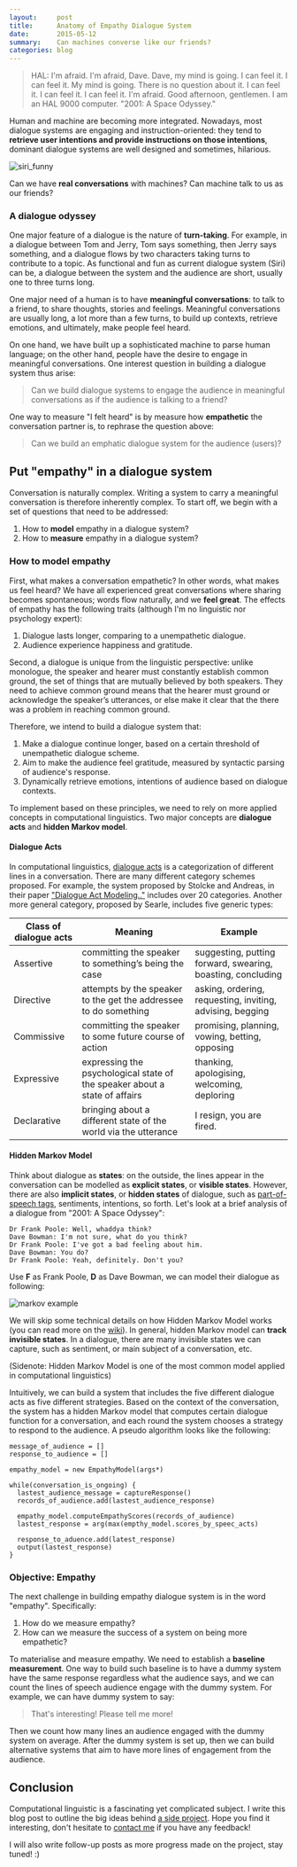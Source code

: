 ```yaml
---
layout:     post
title:      Anatomy of Empathy Dialogue System
date:       2015-05-12
summary:    Can machines converse like our friends?
categories: blog
---
```


> HAL: I'm afraid. I'm afraid, Dave. Dave, my mind is going. I can feel it. I can feel it. My mind is going. There is no question about it. I can feel it. I can feel it. I can feel it. I'm afraid. Good afternoon, gentlemen. I am an HAL 9000 computer.         "2001: A Space Odyssey."

Human and machine are becoming more integrated. Nowadays, most dialogue systems are engaging and instruction-oriented: they tend to **retrieve user intentions and provide instructions on those intentions**, dominant dialogue systems are well designed and sometimes, hilarious.

![siri_funny](/images/siri_funny.png)

Can we have **real conversations** with machines? Can machine talk to us as our friends?

### A dialogue odyssey
One major feature of a dialogue is the nature of **turn-taking**. For example, in a dialogue between Tom and Jerry, Tom says something, then Jerry says something, and a dialogue flows by two characters taking turns to contribute to a topic. As functional and fun as current dialogue system (Siri) can be, a dialogue between the system and the audience are short, usually one to three turns long.

One major need of a human is to have **meaningful conversations**: to talk to a friend, to share thoughts, stories and feelings. Meaningful conversations are usually long, a lot more than a few turns, to build up contexts, retrieve emotions, and ultimately, make people feel heard.

On one hand, we have built up a sophisticated machine to parse human language; on the other hand, people have the desire to engage in meaningful conversations. One interest question in building a dialogue system thus arise:

> Can we build dialogue systems to engage the audience in meaningful conversations as if the audience is talking to a friend?

One way to measure "I felt heard" is by measure how **empathetic** the conversation partner is, to rephrase the question above:

> Can we build an emphatic dialogue system for the audience (users)?

## Put "empathy" in a dialogue system
Conversation is naturally complex. Writing a system to carry a meaningful conversation is therefore inherently complex. To start off, we begin with a set of questions that need to be addressed:

1. How to **model** empathy in a dialogue system?
2. How to **measure** empathy in a dialogue system?

### How to model empathy
First, what makes a conversation empathetic? In other words, what makes us feel heard? We have all experienced great conversations where sharing becomes spontaneous; words flow naturally, and we **feel great**. The effects of empathy has the following traits (although I'm no linguistic nor psychology expert):

1. Dialogue lasts longer, comparing to a unempathetic dialogue.
2. Audience experience happiness and gratitude.

Second, a dialogue is unique from the linguistic perspective: unlike monologue, the speaker and hearer must constantly establish common ground, the set of things that are mutually believed by both speakers. They need to achieve common ground means that the hearer must ground or acknowledge the speaker’s utterances, or else make it clear that the there was a problem in reaching common ground.

Therefore, we intend to build a dialogue system that:

1. Make a dialogue continue longer, based on a certain threshold of unempathetic dialogue scheme.
2. Aim to make the audience feel gratitude, measured by syntactic parsing of audience's response.
3. Dynamically retrieve emotions, intentions of audience based on dialogue contexts.

To implement based on these principles, we need to rely on more applied concepts in computational linguistics. Two major concepts are **dialogue acts** and **hidden Markov model**.

#### Dialogue Acts
In computational linguistics, [dialogue acts](http://en.wikipedia.org/wiki/Dialog_act) is a categorization of different lines in a conversation. There are many different category schemes proposed. For example, the system proposed by Stolcke and Andreas, in their paper ["Dialogue Act Modeling.."](http://web.stanford.edu/~jurafsky/ws97/CL-dialog.pdf) includes over 20 categories. Another more general category, proposed by Searle, includes five generic types:

| Class of dialogue acts | Meaning                                                                    | Example                                                     |
|----------------------|----------------------------------------------------------------------------|-------------------------------------------------------------|
| Assertive            | committing the speaker to something’s being the case                       | suggesting, putting forward, swearing, boasting, concluding |
| Directive            | attempts by the speaker to the get the addressee to do something           | asking, ordering, requesting, inviting, advising, begging   |
| Commissive           | committing the speaker to some future course of action                     | promising, planning, vowing, betting, opposing              |
| Expressive           | expressing the psychological state of the speaker about a state of affairs | thanking, apologising, welcoming, deploring                 |
| Declarative          | bringing about a different state of the world via the utterance            | I resign, you are fired.                                    |

#### Hidden Markov Model
Think about dialogue as **states**: on the outside, the lines appear in the conversation can be modelled as **explicit states**, or **visible states**. However, there are also **implicit states**, or **hidden states** of dialogue, such as [part-of-speech tags](http://en.wikipedia.org/wiki/Part-of-speech_tagging), sentiments, intentions, so forth. Let's look at a brief analysis of a dialogue from "2001: A Space Odyssey":

    Dr Frank Poole: Well, whaddya think?
    Dave Bowman: I'm not sure, what do you think?
    Dr Frank Poole: I've got a bad feeling about him.
    Dave Bowman: You do?
    Dr Frank Poole: Yeah, definitely. Don't you?

Use **F** as Frank Poole, **D** as Dave Bowman, we can model their dialogue as following:

![markov example](/images/markov_example.png)

We will skip some technical details on how Hidden Markov Model works (you can read more on the [wiki](http://en.wikipedia.org/wiki/Hidden_Markov_model)). In general, hidden Markov model can **track invisible states**. In a dialogue, there are many invisible states we can capture, such as sentiment, or main subject of a conversation, etc.

(Sidenote: Hidden Markov Model is one of the most common model applied in computational linguistics)

Intuitively, we can build a system that includes the five different dialogue acts as five different strategies. Based on the context of the conversation, the system has a hidden Markov model that computes certain dialogue function for a conversation, and each round the system chooses a strategy to respond to the audience. A pseudo algorithm looks like the following:

    message_of_audience = []
    response_to_audience = []

    empathy_model = new EmpathyModel(args*)

    while(conversation_is_ongoing) {
      lastest_audience_message = captureResponse()
      records_of_audience.add(lastest_audience_response)

      empathy_model.computeEmpathyScores(records_of_audience)
      lastest_response = arg(max(empthy_model.scores_by_speec_acts)

      response_to_aduence.add(latest_response)
      output(lastest_response)
    }

### Objective: Empathy
The next challenge in building empathy dialogue system is in the word "empathy". Specifically:

1. How do we measure empathy?
2. How can we measure the success of a system on being more empathetic?

To materialise and measure empathy. We need to establish a **baseline measurement**. One way to build such baseline is to have a dummy system have the same response regardless what the audience says, and we can count the lines of speech audience engage with the dummy system. For example, we can have dummy system to say:

> That's interesting! Please tell me more!

Then we count how many lines an audience engaged with the dummy system on average. After the dummy system is set up, then we can build alternative systems that aim to have more lines of engagement from the audience.

## Conclusion

Computational linguistic is a fascinating yet complicated subject. I write this blog post to outline the big ideas behind [a side project](https://github.com/marshallshen/notebook). Hope you find it interesting, don't hesitate to [contact me](http://mshen.me/contact/) if you have any feedback!

I will also write follow-up posts as more progress made on the project, stay tuned! :)

